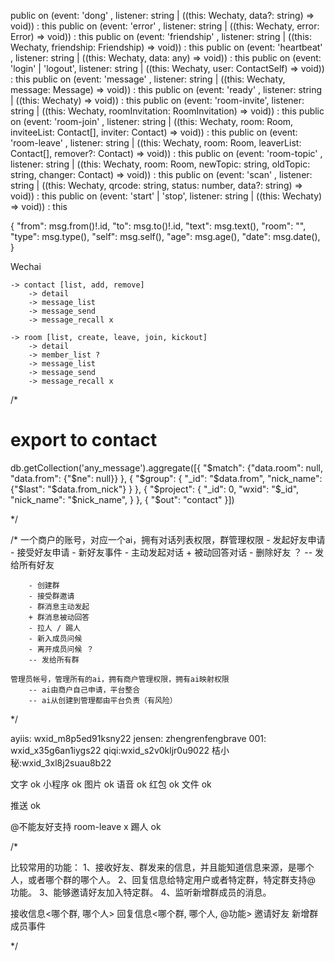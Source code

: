
  public on (event: 'dong'       , listener: string | ((this: Wechaty, data?: string) => void))                                                    : this
  public on (event: 'error'      , listener: string | ((this: Wechaty, error: Error) => void))                                                     : this
  public on (event: 'friendship' , listener: string | ((this: Wechaty, friendship: Friendship) => void))                                           : this
  public on (event: 'heartbeat'  , listener: string | ((this: Wechaty, data: any) => void))                                                        : this
  public on (event: 'login' | 'logout', listener: string | ((this: Wechaty, user: ContactSelf) => void))                                           : this
  public on (event: 'message'    , listener: string | ((this: Wechaty, message: Message) => void))                                                 : this
  public on (event: 'ready'      , listener: string | ((this: Wechaty) => void))                                                                   : this
  public on (event: 'room-invite', listener: string | ((this: Wechaty, roomInvitation: RoomInvitation) => void))                                   : this
  public on (event: 'room-join'  , listener: string | ((this: Wechaty, room: Room, inviteeList: Contact[],  inviter: Contact) => void))            : this
  public on (event: 'room-leave' , listener: string | ((this: Wechaty, room: Room, leaverList: Contact[], remover?: Contact) => void))             : this
  public on (event: 'room-topic' , listener: string | ((this: Wechaty, room: Room, newTopic: string, oldTopic: string, changer: Contact) => void)) : this
  public on (event: 'scan'       , listener: string | ((this: Wechaty, qrcode: string, status: number, data?: string) => void))                    : this
  public on (event: 'start' | 'stop', listener: string | ((this: Wechaty) => void))                                                                : this


{
    "from": msg.from()!.id,
    "to": msg.to()!.id,
    "text": msg.text(),
    "room": "",
    "type": msg.type(),
    "self": msg.self(),
    "age": msg.age(),
    "date": msg.date(),
}

Wechai

    -> contact [list, add, remove]
        -> detail
        -> message_list
        -> message_send
        -> message_recall x

    -> room [list, create, leave, join, kickout]
        -> detail
        -> member_list ?
        -> message_list
        -> message_send
        -> message_recall x


/*
# export to contact
db.getCollection('any_message').aggregate([{
    "$match": {"data.room": null, "data.from": {"$ne": null}}
}, {
    "$group": {
        "_id": "$data.from",
        "nick_name": {"$last": "$data.from_nick"}
    }
}, {
    "$project": {
        "_id": 0,
        "wxid": "$_id",
        "nick_name": "$nick_name",
    }
}, {
    "$out": "contact"
}])


*/


/*
    一个商户的账号，对应一个ai，拥有对话列表权限，群管理权限
        - 发起好友申请
        - 接受好友申请
        - 新好友事件
        - 主动发起对话
        + 被动回答对话
        - 删除好友 ？
        -- 发给所有好友

        - 创建群
        - 接受群邀请
        - 群消息主动发起
        + 群消息被动回答
        - 拉人 / 踢人
        - 新入成员问候
        - 离开成员问候 ？
        -- 发给所有群

    管理员帐号，管理所有的ai，拥有商户管理权限，拥有ai映射权限
        -- ai由商户自己申请，平台整合
        -- ai从创建到管理都由平台负责（有风险）
*/


ayiis: wxid_m8p5ed91ksny22
jensen: zhengrenfengbrave
001: wxid_x35g6an1iygs22
qiqi:wxid_s2v0kljr0u9022
桔小秘:wxid_3xl8j2suau8b22


文字 ok
小程序 ok
图片 ok
语音 ok
红包 ok
文件 ok

推送 ok


@不能友好支持
room-leave x    踢人 ok

/*


比较常用的功能：
    1、接收好友、群发来的信息，并且能知道信息来源，是哪个人，或者哪个群的哪个人。
    2、回复信息给特定用户或者特定群，特定群支持@ 功能。
    3、能够邀请好友加入特定群。
    4、监听新增群成员的消息。


接收信息<哪个群, 哪个人>
回复信息<哪个群, 哪个人, @功能>
邀请好友
新增群成员事件


*/